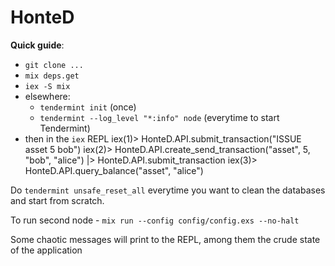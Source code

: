 # HonteD

**Quick guide**:

  - `git clone ...`
  - `mix deps.get`
  - `iex -S mix`
  - elsewhere:
    - `tendermint init` (once)
    - `tendermint --log_level "*:info" node` (everytime to start Tendermint)
  - then in the `iex` REPL
        iex(1)> HonteD.API.submit_transaction("ISSUE asset 5 bob")
        iex(2)> HonteD.API.create_send_transaction("asset", 5, "bob", "alice") |> HonteD.API.submit_transaction
        iex(3)> HonteD.API.query_balance("asset", "alice")


Do `tendermint unsafe_reset_all` everytime you want to clean the databases and start from scratch.

To run second node - `mix run --config config/config.exs --no-halt`

Some chaotic messages will print to the REPL, among them the crude state of the application
